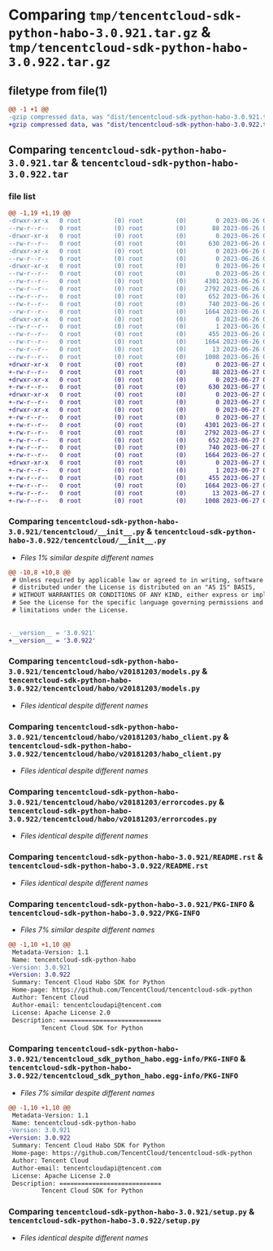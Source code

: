# Comparing `tmp/tencentcloud-sdk-python-habo-3.0.921.tar.gz` & `tmp/tencentcloud-sdk-python-habo-3.0.922.tar.gz`

## filetype from file(1)

```diff
@@ -1 +1 @@
-gzip compressed data, was "dist/tencentcloud-sdk-python-habo-3.0.921.tar", last modified: Mon Jun 26 00:25:25 2023, max compression
+gzip compressed data, was "dist/tencentcloud-sdk-python-habo-3.0.922.tar", last modified: Tue Jun 27 00:25:50 2023, max compression
```

## Comparing `tencentcloud-sdk-python-habo-3.0.921.tar` & `tencentcloud-sdk-python-habo-3.0.922.tar`

### file list

```diff
@@ -1,19 +1,19 @@
-drwxr-xr-x   0 root         (0) root         (0)        0 2023-06-26 00:25:25.000000 tencentcloud-sdk-python-habo-3.0.921/
--rw-r--r--   0 root         (0) root         (0)       88 2023-06-26 00:25:25.000000 tencentcloud-sdk-python-habo-3.0.921/setup.cfg
-drwxr-xr-x   0 root         (0) root         (0)        0 2023-06-26 00:25:25.000000 tencentcloud-sdk-python-habo-3.0.921/tencentcloud/
--rw-r--r--   0 root         (0) root         (0)      630 2023-06-26 00:25:24.000000 tencentcloud-sdk-python-habo-3.0.921/tencentcloud/__init__.py
-drwxr-xr-x   0 root         (0) root         (0)        0 2023-06-26 00:25:25.000000 tencentcloud-sdk-python-habo-3.0.921/tencentcloud/habo/
--rw-r--r--   0 root         (0) root         (0)        0 2023-06-26 00:25:24.000000 tencentcloud-sdk-python-habo-3.0.921/tencentcloud/habo/__init__.py
-drwxr-xr-x   0 root         (0) root         (0)        0 2023-06-26 00:25:25.000000 tencentcloud-sdk-python-habo-3.0.921/tencentcloud/habo/v20181203/
--rw-r--r--   0 root         (0) root         (0)        0 2023-06-26 00:25:24.000000 tencentcloud-sdk-python-habo-3.0.921/tencentcloud/habo/v20181203/__init__.py
--rw-r--r--   0 root         (0) root         (0)     4301 2023-06-26 00:25:24.000000 tencentcloud-sdk-python-habo-3.0.921/tencentcloud/habo/v20181203/models.py
--rw-r--r--   0 root         (0) root         (0)     2792 2023-06-26 00:25:24.000000 tencentcloud-sdk-python-habo-3.0.921/tencentcloud/habo/v20181203/habo_client.py
--rw-r--r--   0 root         (0) root         (0)      652 2023-06-26 00:25:24.000000 tencentcloud-sdk-python-habo-3.0.921/tencentcloud/habo/v20181203/errorcodes.py
--rw-r--r--   0 root         (0) root         (0)      740 2023-06-26 00:25:24.000000 tencentcloud-sdk-python-habo-3.0.921/README.rst
--rw-r--r--   0 root         (0) root         (0)     1664 2023-06-26 00:25:25.000000 tencentcloud-sdk-python-habo-3.0.921/PKG-INFO
-drwxr-xr-x   0 root         (0) root         (0)        0 2023-06-26 00:25:25.000000 tencentcloud-sdk-python-habo-3.0.921/tencentcloud_sdk_python_habo.egg-info/
--rw-r--r--   0 root         (0) root         (0)        1 2023-06-26 00:25:25.000000 tencentcloud-sdk-python-habo-3.0.921/tencentcloud_sdk_python_habo.egg-info/dependency_links.txt
--rw-r--r--   0 root         (0) root         (0)      455 2023-06-26 00:25:25.000000 tencentcloud-sdk-python-habo-3.0.921/tencentcloud_sdk_python_habo.egg-info/SOURCES.txt
--rw-r--r--   0 root         (0) root         (0)     1664 2023-06-26 00:25:25.000000 tencentcloud-sdk-python-habo-3.0.921/tencentcloud_sdk_python_habo.egg-info/PKG-INFO
--rw-r--r--   0 root         (0) root         (0)       13 2023-06-26 00:25:25.000000 tencentcloud-sdk-python-habo-3.0.921/tencentcloud_sdk_python_habo.egg-info/top_level.txt
--rw-r--r--   0 root         (0) root         (0)     1008 2023-06-26 00:25:24.000000 tencentcloud-sdk-python-habo-3.0.921/setup.py
+drwxr-xr-x   0 root         (0) root         (0)        0 2023-06-27 00:25:50.000000 tencentcloud-sdk-python-habo-3.0.922/
+-rw-r--r--   0 root         (0) root         (0)       88 2023-06-27 00:25:50.000000 tencentcloud-sdk-python-habo-3.0.922/setup.cfg
+drwxr-xr-x   0 root         (0) root         (0)        0 2023-06-27 00:25:50.000000 tencentcloud-sdk-python-habo-3.0.922/tencentcloud/
+-rw-r--r--   0 root         (0) root         (0)      630 2023-06-27 00:25:50.000000 tencentcloud-sdk-python-habo-3.0.922/tencentcloud/__init__.py
+drwxr-xr-x   0 root         (0) root         (0)        0 2023-06-27 00:25:50.000000 tencentcloud-sdk-python-habo-3.0.922/tencentcloud/habo/
+-rw-r--r--   0 root         (0) root         (0)        0 2023-06-27 00:25:50.000000 tencentcloud-sdk-python-habo-3.0.922/tencentcloud/habo/__init__.py
+drwxr-xr-x   0 root         (0) root         (0)        0 2023-06-27 00:25:50.000000 tencentcloud-sdk-python-habo-3.0.922/tencentcloud/habo/v20181203/
+-rw-r--r--   0 root         (0) root         (0)        0 2023-06-27 00:25:50.000000 tencentcloud-sdk-python-habo-3.0.922/tencentcloud/habo/v20181203/__init__.py
+-rw-r--r--   0 root         (0) root         (0)     4301 2023-06-27 00:25:50.000000 tencentcloud-sdk-python-habo-3.0.922/tencentcloud/habo/v20181203/models.py
+-rw-r--r--   0 root         (0) root         (0)     2792 2023-06-27 00:25:50.000000 tencentcloud-sdk-python-habo-3.0.922/tencentcloud/habo/v20181203/habo_client.py
+-rw-r--r--   0 root         (0) root         (0)      652 2023-06-27 00:25:50.000000 tencentcloud-sdk-python-habo-3.0.922/tencentcloud/habo/v20181203/errorcodes.py
+-rw-r--r--   0 root         (0) root         (0)      740 2023-06-27 00:25:50.000000 tencentcloud-sdk-python-habo-3.0.922/README.rst
+-rw-r--r--   0 root         (0) root         (0)     1664 2023-06-27 00:25:50.000000 tencentcloud-sdk-python-habo-3.0.922/PKG-INFO
+drwxr-xr-x   0 root         (0) root         (0)        0 2023-06-27 00:25:50.000000 tencentcloud-sdk-python-habo-3.0.922/tencentcloud_sdk_python_habo.egg-info/
+-rw-r--r--   0 root         (0) root         (0)        1 2023-06-27 00:25:50.000000 tencentcloud-sdk-python-habo-3.0.922/tencentcloud_sdk_python_habo.egg-info/dependency_links.txt
+-rw-r--r--   0 root         (0) root         (0)      455 2023-06-27 00:25:50.000000 tencentcloud-sdk-python-habo-3.0.922/tencentcloud_sdk_python_habo.egg-info/SOURCES.txt
+-rw-r--r--   0 root         (0) root         (0)     1664 2023-06-27 00:25:50.000000 tencentcloud-sdk-python-habo-3.0.922/tencentcloud_sdk_python_habo.egg-info/PKG-INFO
+-rw-r--r--   0 root         (0) root         (0)       13 2023-06-27 00:25:50.000000 tencentcloud-sdk-python-habo-3.0.922/tencentcloud_sdk_python_habo.egg-info/top_level.txt
+-rw-r--r--   0 root         (0) root         (0)     1008 2023-06-27 00:25:50.000000 tencentcloud-sdk-python-habo-3.0.922/setup.py
```

### Comparing `tencentcloud-sdk-python-habo-3.0.921/tencentcloud/__init__.py` & `tencentcloud-sdk-python-habo-3.0.922/tencentcloud/__init__.py`

 * *Files 1% similar despite different names*

```diff
@@ -10,8 +10,8 @@
 # Unless required by applicable law or agreed to in writing, software
 # distributed under the License is distributed on an "AS IS" BASIS,
 # WITHOUT WARRANTIES OR CONDITIONS OF ANY KIND, either express or implied.
 # See the License for the specific language governing permissions and
 # limitations under the License.
 
 
-__version__ = '3.0.921'
+__version__ = '3.0.922'
```

### Comparing `tencentcloud-sdk-python-habo-3.0.921/tencentcloud/habo/v20181203/models.py` & `tencentcloud-sdk-python-habo-3.0.922/tencentcloud/habo/v20181203/models.py`

 * *Files identical despite different names*

### Comparing `tencentcloud-sdk-python-habo-3.0.921/tencentcloud/habo/v20181203/habo_client.py` & `tencentcloud-sdk-python-habo-3.0.922/tencentcloud/habo/v20181203/habo_client.py`

 * *Files identical despite different names*

### Comparing `tencentcloud-sdk-python-habo-3.0.921/tencentcloud/habo/v20181203/errorcodes.py` & `tencentcloud-sdk-python-habo-3.0.922/tencentcloud/habo/v20181203/errorcodes.py`

 * *Files identical despite different names*

### Comparing `tencentcloud-sdk-python-habo-3.0.921/README.rst` & `tencentcloud-sdk-python-habo-3.0.922/README.rst`

 * *Files identical despite different names*

### Comparing `tencentcloud-sdk-python-habo-3.0.921/PKG-INFO` & `tencentcloud-sdk-python-habo-3.0.922/PKG-INFO`

 * *Files 7% similar despite different names*

```diff
@@ -1,10 +1,10 @@
 Metadata-Version: 1.1
 Name: tencentcloud-sdk-python-habo
-Version: 3.0.921
+Version: 3.0.922
 Summary: Tencent Cloud Habo SDK for Python
 Home-page: https://github.com/TencentCloud/tencentcloud-sdk-python
 Author: Tencent Cloud
 Author-email: tencentcloudapi@tencent.com
 License: Apache License 2.0
 Description: ============================
         Tencent Cloud SDK for Python
```

### Comparing `tencentcloud-sdk-python-habo-3.0.921/tencentcloud_sdk_python_habo.egg-info/PKG-INFO` & `tencentcloud-sdk-python-habo-3.0.922/tencentcloud_sdk_python_habo.egg-info/PKG-INFO`

 * *Files 7% similar despite different names*

```diff
@@ -1,10 +1,10 @@
 Metadata-Version: 1.1
 Name: tencentcloud-sdk-python-habo
-Version: 3.0.921
+Version: 3.0.922
 Summary: Tencent Cloud Habo SDK for Python
 Home-page: https://github.com/TencentCloud/tencentcloud-sdk-python
 Author: Tencent Cloud
 Author-email: tencentcloudapi@tencent.com
 License: Apache License 2.0
 Description: ============================
         Tencent Cloud SDK for Python
```

### Comparing `tencentcloud-sdk-python-habo-3.0.921/setup.py` & `tencentcloud-sdk-python-habo-3.0.922/setup.py`

 * *Files identical despite different names*

